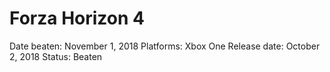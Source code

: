 # Forza Horizon 4

Date beaten: November 1, 2018
Platforms: Xbox One
Release date: October 2, 2018
Status: Beaten